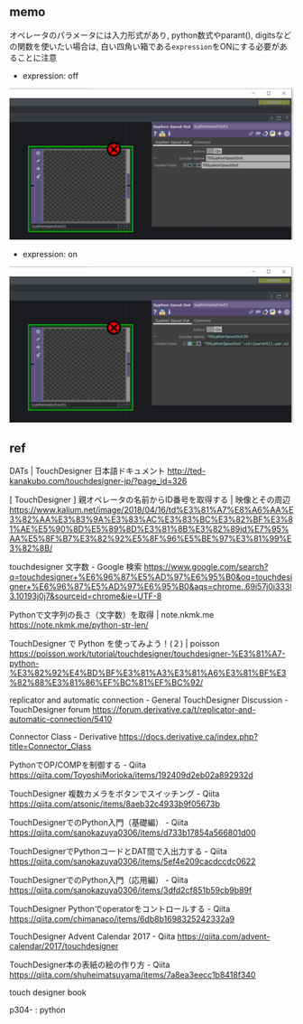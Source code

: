 ## memo

オペレータのパラメータには入力形式があり, python数式やparant(), digitsなどの関数を使いたい場合は, 白い四角い箱である`expression`をONにする必要があることに注意

- expression: off

<img src="data/expression-off.png" alt="expression-off" style="zoom:50%;" />

- expression: on

<img src="data/expression-on.png" alt="expression-on" style="zoom:50%;" />



## ref

DATs | TouchDesigner 日本語ドキュメント
http://ted-kanakubo.com/touchdesigner-jp/?page_id=326

[ TouchDesigner ] 親オペレータの名前からID番号を取得する | 映像とその周辺
https://www.kalium.net/image/2018/04/16/td%E3%81%A7%E8%A6%AA%E3%82%AA%E3%83%9A%E3%83%AC%E3%83%BC%E3%82%BF%E3%81%AE%E5%90%8D%E5%89%8D%E3%81%8B%E3%82%89id%E7%95%AA%E5%8F%B7%E3%82%92%E5%8F%96%E5%BE%97%E3%81%99%E3%82%8B/

touchdesigner 文字数 - Google 検索
https://www.google.com/search?q=touchdesigner+%E6%96%87%E5%AD%97%E6%95%B0&oq=touchdesigner+%E6%96%87%E5%AD%97%E6%95%B0&aqs=chrome..69i57j0i333l3.10193j0j7&sourceid=chrome&ie=UTF-8

Pythonで文字列の長さ（文字数）を取得 | note.nkmk.me
https://note.nkmk.me/python-str-len/

TouchDesigner で Python を使ってみよう！(２) | poisson
https://poisson.work/tutorial/touchdesigner/touchdesigner-%E3%81%A7-python-%E3%82%92%E4%BD%BF%E3%81%A3%E3%81%A6%E3%81%BF%E3%82%88%E3%81%86%EF%BC%81%EF%BC%92/

replicator and automatic connection - General TouchDesigner Discussion - TouchDesigner forum
https://forum.derivative.ca/t/replicator-and-automatic-connection/5410

Connector Class - Derivative
https://docs.derivative.ca/index.php?title=Connector_Class

PythonでOP/COMPを制御する - Qiita
https://qiita.com/ToyoshiMorioka/items/192409d2eb02a892932d

TouchDesigner 複数カメラをボタンでスイッチング - Qiita
https://qiita.com/atsonic/items/8aeb32c4933b9f05673b

TouchDesignerでのPython入門（基礎編） - Qiita
https://qiita.com/sanokazuya0306/items/d733b17854a566801d00

TouchDesignerでPythonコードとDAT間で入出力する - Qiita
https://qiita.com/sanokazuya0306/items/5ef4e209cacdccdc0622

TouchDesignerでのPython入門（応用編） - Qiita
https://qiita.com/sanokazuya0306/items/3dfd2cf851b59cb9b89f

TouchDesigner Pythonでoperatorをコントロールする - Qiita
https://qiita.com/chimanaco/items/6db8b1698325242332a9

TouchDesigner Advent Calendar 2017 - Qiita
https://qiita.com/advent-calendar/2017/touchdesigner

TouchDesigner本の表紙の絵の作り方 - Qiita
https://qiita.com/shuheimatsuyama/items/7a8ea3eecc1b8418f340





touch designer book

p304- : python



